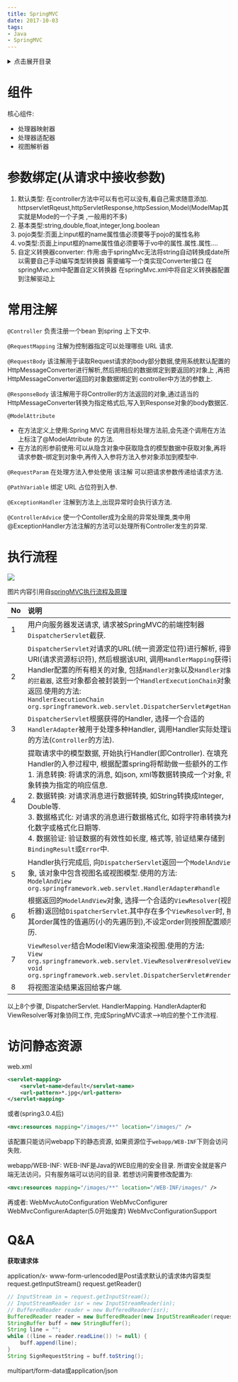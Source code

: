 ```yaml
---
title: SpringMVC
date: 2017-10-03
tags:
- Java
- SpringMVC
---
```

<details>
<summary>点击展开目录</summary>
<!-- TOC -->

- [组件](#组件)
- [参数绑定(从请求中接收参数)](#参数绑定从请求中接收参数)
- [常用注解](#常用注解)
- [执行流程](#执行流程)
- [访问静态资源](#访问静态资源)
- [Q&A](#qa)

<!-- /TOC -->
</details>


# 组件

核心组件:

* 处理器映射器
* 处理器适配器
* 视图解析器

# 参数绑定(从请求中接收参数)

1. 默认类型:
    在controller方法中可以有也可以没有,看自己需求随意添加.
    httpservletRqeust,httpServletResponse,httpSession,Model(ModelMap其实就是Mode的一个子类
    ,一般用的不多)
2. 基本类型:string,double,float,integer,long.boolean
3. pojo类型:页面上input框的name属性值必须要等于pojo的属性名称
4. vo类型:页面上input框的name属性值必须要等于vo中的属性.属性.属性....
5. 自定义转换器converter:
    作用:由于springMvc无法将string自动转换成date所以需要自己手动编写类型转换器
    需要编写一个类实现Converter接口
    在springMvc.xml中配置自定义转换器
    在springMvc.xml中将自定义转换器配置到注解驱动上

# 常用注解

`@Controller`
负责注册一个bean 到spring 上下文中.

`@RequestMapping`
注解为控制器指定可以处理哪些 URL 请求.

`@RequestBody`
该注解用于读取Request请求的body部分数据,使用系统默认配置的HttpMessageConverter进行解析,然后把相应的数据绑定到要返回的对象上 ,再把HttpMessageConverter返回的对象数据绑定到 controller中方法的参数上.

`@ResponseBody`
该注解用于将Controller的方法返回的对象,通过适当的HttpMessageConverter转换为指定格式后,写入到Response对象的body数据区.

`@ModelAttribute`
* 在方法定义上使用:Spring MVC 在调用目标处理方法前,会先逐个调用在方法上标注了@ModelAttribute 的方法.
* 在方法的形参前使用:可以从隐含对象中获取隐含的模型数据中获取对象,再将请求参数–绑定到对象中,再传入入参将方法入参对象添加到模型中.

`@RequestParam`
在处理方法入参处使用 该注解 可以把请求参数传递给请求方法.

`@PathVariable`
绑定 URL 占位符到入参.

`@ExceptionHandler`
注解到方法上,出现异常时会执行该方法.

`@ControllerAdvice`
使一个Contoller成为全局的异常处理类,类中用@ExceptionHandler方法注解的方法可以处理所有Controller发生的异常.

# 执行流程

![](https://gitee.com/LuVx/img/raw/master/SpringMVC_Flow.png)

图片内容引用自[springMVC执行流程及原理](https://blog.csdn.net/liangzi_lucky/article/details/52459378)

| No   | 说明                                                         |
| :--- | :----------------------------------------------------------- |
| 1    | 用户向服务器发送请求, 请求被SpringMVC的前端控制器`DispatcherServlet`截获. |
| 2    | `DispatcherServlet`对请求的URL(统一资源定位符)进行解析, 得到URI(请求资源标识符), 然后根据该URI, 调用`HandlerMapping`获得该Handler配置的所有相关的对象, 包括`Handler对象`以及`Handler对象对应的拦截器`, 这些对象都会被封装到一个`HandlerExecutionChain`对象当中返回.使用的方法:<br/>`HandlerExecutionChain org.springframework.web.servlet.DispatcherServlet#getHandler` |
| 3    | `DispatcherServlet`根据获得的Handler, 选择一个合适的`HandlerAdapter`被用于处理多种Handler, 调用Handler实际处理请求的方法(`Controller`的方法). |
| 4    | 提取请求中的模型数据, 开始执行Handler(即Controller). 在填充Handler的入参过程中, 根据配置spring将帮助做一些额外的工作<br/>1. 消息转换: 将请求的消息, 如json, xml等数据转换成一个对象, 将对象转换为指定的响应信息.<br/>2. 数据转换: 对请求消息进行数据转换, 如String转换成Integer, Double等.<br/>3. 数据格式化: 对请求的消息进行数据格式化, 如将字符串转换为格式化数字或格式化日期等.<br/>4. 数据验证: 验证数据的有效性如长度, 格式等, 验证结果存储到`BindingResult`或`Error`中. |
| 5    | Handler执行完成后, 向`DispatcherServlet`返回一个`ModelAndView`对象, 该对象中包含视图名或视图模型.使用的方法:<br/>`ModelAndView org.springframework.web.servlet.HandlerAdapter#handle` |
| 6    | 根据返回的`ModelAndView`对象, 选择一个合适的`ViewResolver`(视图解析器)返回给`DispatcherServlet`.其中存在多个`ViewResolver`时, 按照其order属性的值遍历(小的先遍历到),不设定order则按照配置顺序遍历. |
| 7    | `ViewResolver`结合Model和View来渲染视图.使用的方法:<br/>`View org.springframework.web.servlet.ViewResolver#resolveViewName`<br/>`void org.springframework.web.servlet.DispatcherServlet#render` |
| 8    | 将视图渲染结果返回给客户端.                                  |

以上8个步骤, DispatcherServlet. HandlerMapping. HandlerAdapter和ViewResolver等对象协同工作, 完成SpringMVC请求—>响应的整个工作流程.

# 访问静态资源

web.xml

```xml
<servlet-mapping>
    <servlet-name>default</servlet-name>
    <url-pattern>*.jpg</url-pattern>
</servlet-mapping>
```

或者(spring3.0.4后)
```xml
<mvc:resources mapping="/images/**" location="/images/" />
```
该配置只能访问webapp下的静态资源, 如果资源位于`webapp/WEB-INF`下则会访问失败.

webapp/WEB-INF: WEB-INF是Java的WEB应用的安全目录. 所谓安全就是客户端无法访问，只有服务端可以访问的目录.
若想访问需要修改配置为:
```xml
<mvc:resources mapping="/images/**" location="/WEB-INF/images/" />
```

再或者:
WebMvcAutoConfiguration
WebMvcConfigurer
WebMvcConfigurerAdapter(5.0开始废弃)
WebMvcConfigurationSupport

# Q&A



**获取请求体**

application/x- www-form-urlencoded是Post请求默认的请求体内容类型
request.getInputStream()
request.getReader()

```Java
// InputStream in = request.getInputStream();  
// InputStreamReader isr = new InputStreamReader(in);  
// BufferedReader reader = new BufferedReader(isr);
BufferedReader reader = new BufferedReader(new InputStreamReader(request.getInputStream(), "UTF8"));
StringBuffer buff = new StringBuffer();
String line = "";
while ((line = reader.readLine()) != null) {
    buff.append(line);
}
String SignRequestString = buff.toString();
```

multipart/form-data或application/json

